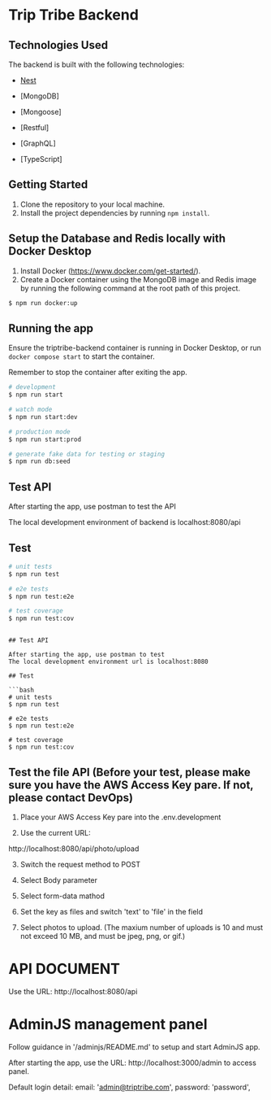 # Trip Tribe Backend

## Technologies Used

The backend is built with the following technologies:

- [Nest](https://github.com/nestjs/nest)
- [MongoDB]
- [Mongoose]

- [Restful]
- [GraphQL]
- [TypeScript]

## Getting Started

1. Clone the repository to your local machine.
2. Install the project dependencies by running `npm install`.

## Setup the Database and Redis locally with Docker Desktop

1. Install Docker (https://www.docker.com/get-started/).
2. Create a Docker container using the MongoDB image and Redis image by running the following command at the root path of this project.
```bash
$ npm run docker:up 
```

## Running the app

Ensure the triptribe-backend container is running in Docker Desktop,
or run `docker compose start` to start the container.

Remember to stop the container after exiting the app.

```bash
# development
$ npm run start

# watch mode
$ npm run start:dev

# production mode
$ npm run start:prod

# generate fake data for testing or staging
$ npm run db:seed
```

## Test API

After starting the app, use postman to test the API

The local development environment of backend is localhost:8080/api

## Test

```bash
# unit tests
$ npm run test

# e2e tests
$ npm run test:e2e

# test coverage
$ npm run test:cov
```

````

## Test API

After starting the app, use postman to test
The local development environment url is localhost:8080

## Test

```bash
# unit tests
$ npm run test

# e2e tests
$ npm run test:e2e

# test coverage
$ npm run test:cov
````

## Test the file API (Before your test, please make sure you have the AWS Access Key pare. If not, please contact DevOps)

1. Place your AWS Access Key pare into the .env.development

2. Use the current URL:

http://localhost:8080/api/photo/upload

3. Switch the request method to POST

4. Select Body parameter

5. Select form-data mathod

6. Set the key as files and switch 'text' to 'file' in the field

7. Select photos to upload. (The maxium number of uploads is 10 and must not exceed 10 MB, and must be jpeg, png, or gif.)

# API DOCUMENT

Use the URL: http://localhost:8080/api

# AdminJS management panel

Follow guidance in '/adminjs/README.md' to setup and start AdminJS app.

After starting the app, use the URL: http://localhost:3000/admin to access panel.

Default login detail:
email: 'admin@triptribe.com',
password: 'password',

